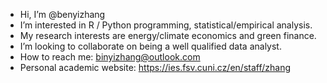 - Hi, I’m @benyizhang
- I’m interested in R / Python programming, statistical/empirical analysis. 
- My research interests are energy/climate economics and green finance.  
- I’m looking to collaborate on being a well qualified data analyst. 
- How to reach me:  binyizhang@outlook.com 
- Personal academic website: https://ies.fsv.cuni.cz/en/staff/zhang

<!---
benyizhang/benyizhang is a ✨ special ✨ repository because its `README.md` (this file) appears on your GitHub profile.
You can click the Preview link to take a look at your changes.
--->
